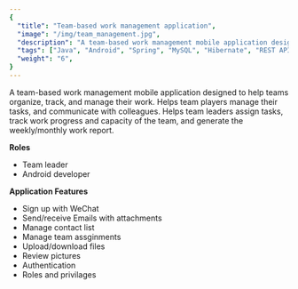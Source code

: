 ```yaml
---
{
  "title": "Team-based work management application",
  "image": "/img/team_management.jpg",
  "description": "A team-based work management mobile application designed to help teams organize, track, and manage their work. Helps team players manage their tasks, and communicate with colleagues. Helps team leaders assign tasks, track work progress and capacity of the team, and generate the weekly/monthly work report.",
  "tags": ["Java", "Android", "Spring", "MySQL", "Hibernate", "REST APIs", "MVC", "Redis"],
  "weight": "6",
}
---
```


A team-based work management mobile application designed to help teams organize, track, and manage their work. Helps team players manage their tasks, and communicate with colleagues. Helps team leaders assign tasks, track work progress and capacity of the team, and generate the weekly/monthly work report.

**Roles**

- Team leader
- Android developer

**Application Features**

- Sign up with WeChat
- Send/receive Emails with attachments
- Manage contact list
- Manage team assginments
- Upload/download files
- Review pictures
- Authentication
- Roles and privilages
